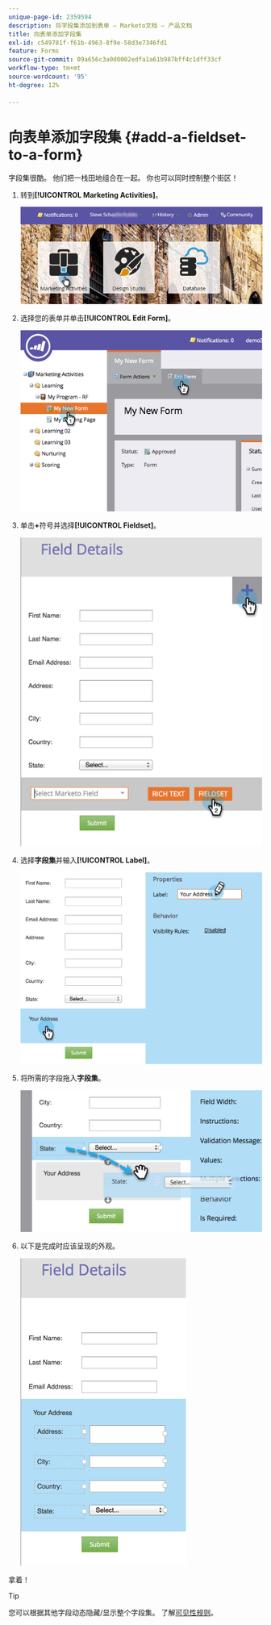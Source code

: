 ```yaml
---
unique-page-id: 2359594
description: 将字段集添加到表单 — Marketo文档 — 产品文档
title: 向表单添加字段集
exl-id: c549781f-f61b-4963-8f9e-58d3e7346fd1
feature: Forms
source-git-commit: 09a656c3a0d0002edfa1a61b987bff4c1dff33cf
workflow-type: tm+mt
source-wordcount: '95'
ht-degree: 12%

---
```


# 向表单添加字段集 {#add-a-fieldset-to-a-form}

字段集很酷。 他们把一栈田地组合在一起。 你也可以同时控制整个街区！

1. 转到&#x200B;**[!UICONTROL Marketing Activities]**。

   ![](assets/login-marketing-activities-1.png)

1. 选择您的表单并单击&#x200B;**[!UICONTROL Edit Form]**。

   ![](assets/image2014-9-15-15-3a1-3a22.png)

1. 单击&#x200B;**+**&#x200B;符号并选择&#x200B;**[!UICONTROL Fieldset]**。

   ![](assets/image2014-9-15-15-3a1-3a43.png)

1. 选择&#x200B;**字段集**&#x200B;并输入&#x200B;**[!UICONTROL Label]**。

   ![](assets/image2014-9-15-15-3a2-3a0.png)

1. 将所需的字段拖入&#x200B;**字段集**。

   ![](assets/image2014-9-15-15-3a2-3a13.png)

1. 以下是完成时应该呈现的外观。

   ![](assets/image2014-9-15-15-3a2-3a31.png)

拿着！

>[!TIP]
>
>您可以根据其他字段动态隐藏/显示整个字段集。 了解[可见性规则](/help/marketo/product-docs/demand-generation/forms/form-fields/dynamically-toggle-visibility-of-a-form-field.md)。
